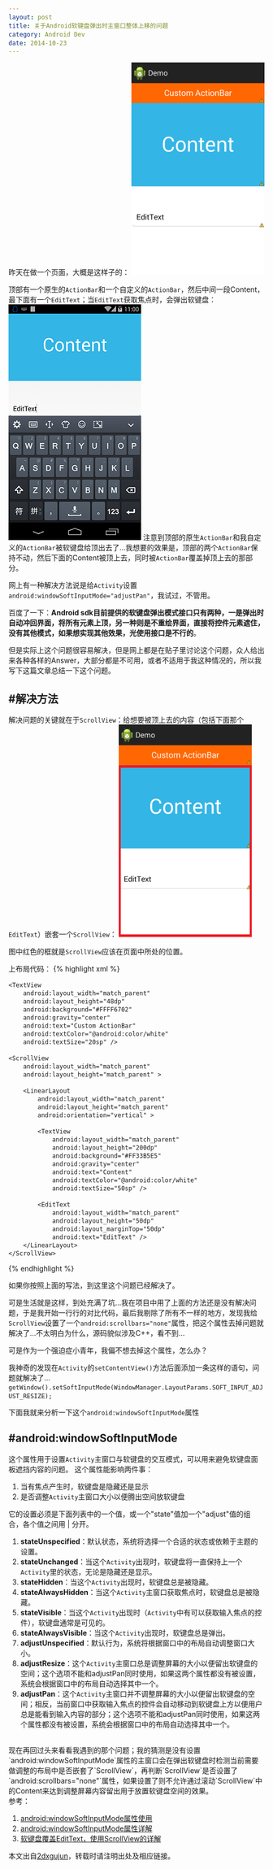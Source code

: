```yaml
---
layout: post
title: 关于Android软键盘弹出时主窗口整体上移的问题
category: Android Dev
date: 2014-10-23
---
```


昨天在做一个页面，大概是这样子的：
![sample](/media/files/2014/10/23/sample.png)

<!-- more -->

顶部有一个原生的`ActionBar`和一个自定义的`ActionBar`，然后中间一段Content，最下面有一个`EditText`；当`EditText`获取焦点时，会弹出软键盘：
![soft_keyboard_pop](/media/files/2014/10/23/soft_keyboard_pop.png)
注意到顶部的原生`ActionBar`和我自定义的`ActionBar`被软键盘给顶出去了...我想要的效果是，顶部的两个`ActionBar`保持不动，然后下面的Content被顶上去，同时被`ActionBar`覆盖掉顶上去的那部分。

网上有一种解决方法说是给`Activity`设置`android:windowSoftInputMode="adjustPan"`，我试过，不管用。

百度了一下：**Android sdk目前提供的软键盘弹出模式接口只有两种，一是弹出时自动冲回界面，将所有元素上顶，另一种则是不重绘界面，直接将控件元素遮住，没有其他模式，如果想实现其他效果，光使用接口是不行的**。

但是实际上这个问题很容易解决，但是网上都是在贴子里讨论这个问题，众人给出来各种各样的Answer，大部分都是不可用，或者不适用于我这种情况的，所以我写下这篇文章总结一下这个问题。

#解决方法
---
解决问题的关键就在于`ScrollView`：给想要被顶上去的内容（包括下面那个`EditText`）嵌套一个`ScrollView`：
![scrollview_nested](/media/files/2014/10/23/scrollview_nested.png)

图中红色的框就是`ScrollView`应该在页面中所处的位置。

上布局代码：
{% highlight xml %}
<?xml version="1.0" encoding="UTF-8"?>
<LinearLayout xmlns:android="http://schemas.android.com/apk/res/android"
    android:layout_width="match_parent"
    android:layout_height="match_parent"
    android:orientation="vertical" >

    <TextView
        android:layout_width="match_parent"
        android:layout_height="48dp"
        android:background="#FFFF6702"
        android:gravity="center"
        android:text="Custom ActionBar"
        android:textColor="@android:color/white"
        android:textSize="20sp" />

    <ScrollView
        android:layout_width="match_parent"
        android:layout_height="match_parent" >

        <LinearLayout
            android:layout_width="match_parent"
            android:layout_height="match_parent"
            android:orientation="vertical" >

            <TextView
                android:layout_width="match_parent"
                android:layout_height="200dp"
                android:background="#FF33B5E5"
                android:gravity="center"
                android:text="Content"
                android:textColor="@android:color/white"
                android:textSize="50sp" />

            <EditText
                android:layout_width="match_parent"
                android:layout_height="50dp"
                android:layout_marginTop="50dp"
                android:text="EditText" />
        </LinearLayout>
    </ScrollView>

</LinearLayout>
{% endhighlight %}

如果你按照上面的写法，到这里这个问题已经解决了。

可是生活就是这样，到处充满了坑...我在项目中用了上面的方法还是没有解决问题，于是我开始一行行的对比代码，最后我剔除了所有不一样的地方，发现我给`ScrollView`设置了一个`android:scrollbars="none"`属性，把这个属性去掉问题就解决了...不太明白为什么，源码貌似涉及C++，看不到...

可是作为一个强迫症小青年，我偏不想去掉这个属性，怎么办？

我神奇的发现在`Activity`的`setContentView()`方法后面添加一条这样的语句，问题就解决了...
`getWindow().setSoftInputMode(WindowManager.LayoutParams.SOFT_INPUT_ADJUST_RESIZE);`

下面我就来分析一下这个`android:windowSoftInputMode`属性

#android:windowSoftInputMode
---
这个属性用于设置`Activity`主窗口与软键盘的交互模式，可以用来避免软键盘面板遮挡内容的问题。
这个属性能影响两件事：

1. 当有焦点产生时，软键盘是隐藏还是显示
2. 是否调整`Activity`主窗口大小以便腾出空间放软键盘

它的设置必须是下面列表中的一个值，或一个"state"值加一个"adjust"值的组合，各个值之间用 | 分开。

1. **stateUnspecified**：默认状态，系统将选择一个合适的状态或依赖于主题的设置。
2. **stateUnchanged**：当这个`Activity`出现时，软键盘将一直保持上一个`Activity`里的状态，无论是隐藏还是显示。
3. **stateHidden**：当这个`Activity`出现时，软键盘总是被隐藏。
4. **stateAlwaysHidden**：当这个`Activity`主窗口获取焦点时，软键盘总是被隐藏。
5. **stateVisible**：当这个`Activity`出现时（`Activity`中有可以获取输入焦点的控件），软键盘通常是可见的。
6. **stateAlwaysVisible**：当这个`Activity`出现时，软键盘总是弹出。
7. **adjustUnspecified**：默认行为，系统将根据窗口中的布局自动调整窗口大小。
8. **adjustResize**：这个`Activity`主窗口总是调整屏幕的大小以便留出软键盘的空间；这个选项不能和adjustPan同时使用，如果这两个属性都没有被设置，系统会根据窗口中的布局自动选择其中一个。
9. **adjustPan**：这个`Activity`主窗口并不调整屏幕的大小以便留出软键盘的空间；相反，当前窗口中获取输入焦点的控件会自动移动到软键盘上方以便用户总是能看到输入内容的部分；这个选项不能和adjustPan同时使用，如果这两个属性都没有被设置，系统会根据窗口中的布局自动选择其中一个。

<br/>
现在再回过头来看看我遇到的那个问题；我的猜测是没有设置`android:windowSoftInputMode`属性的主窗口会在弹出软键盘时检测当前需要做调整的布局中是否嵌套了`ScrollView`，再判断`ScrollView`是否设置了`android:scrollbars="none"`属性，如果设置了则不允许通过滚动`ScrollView`中的Content来达到调整屏幕内容留出用于放置软键盘空间的效果。


<br/>
参考：

1. [android:windowSoftInputMode属性使用](http://blog.csdn.net/gaomatrix/article/details/7057032)
2. [android:windowSoftInputMode属性详解](http://blog.csdn.net/twoicewoo/article/details/7384398)
3. [软键盘覆盖EditText，使用ScrollView的详解](http://www.eoeandroid.com/thread-53414-1-1.html)

本文出自[2dxgujun](http://2dxgujun.com/)，转载时请注明出处及相应链接。